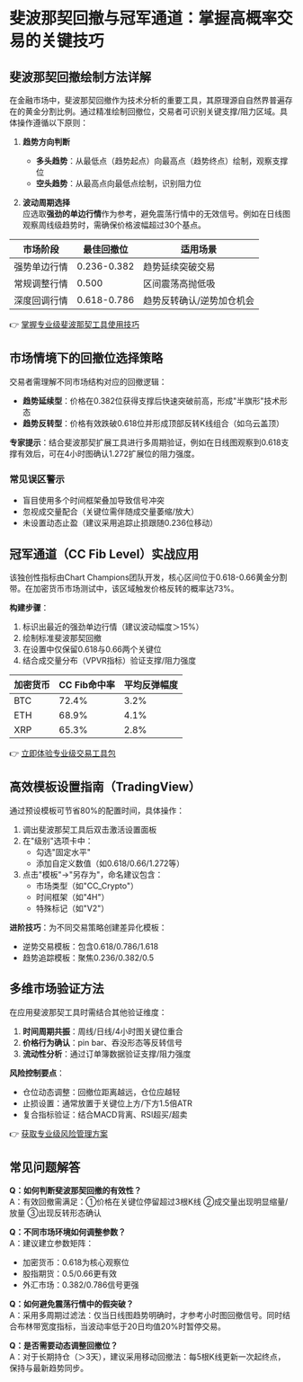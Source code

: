 # 斐波那契回撤与冠军通道：掌握高概率交易的关键技巧

## 斐波那契回撤绘制方法详解

在金融市场中，斐波那契回撤作为技术分析的重要工具，其原理源自自然界普遍存在的黄金分割比例。通过精准绘制回撤位，交易者可识别关键支撑/阻力区域。具体操作遵循以下原则：

1. **趋势方向判断**  
   - **多头趋势**：从最低点（趋势起点）向最高点（趋势终点）绘制，观察支撑位
   - **空头趋势**：从最高点向最低点绘制，识别阻力位

2. **波动周期选择**  
   应选取**强劲的单边行情**作为参考，避免震荡行情中的无效信号。例如在日线图观察周线级趋势时，需确保价格波幅超过30个基点。

| 市场阶段       | 最佳回撤位   | 适用场景                  |
|----------------|--------------|---------------------------|
| 强势单边行情   | 0.236-0.382  | 趋势延续突破交易          |
| 常规调整行情   | 0.500        | 区间震荡高抛低吸          |
| 深度回调行情   | 0.618-0.786  | 趋势反转确认/逆势加仓机会 |

👉 [掌握专业级斐波那契工具使用技巧](https://bit.ly/okx_welcome)

## 市场情境下的回撤位选择策略

交易者需理解不同市场结构对应的回撤逻辑：
- **趋势延续型**：价格在0.382位获得支撑后快速突破前高，形成"半旗形"技术形态
- **趋势反转型**：价格有效跌破0.618位并形成顶部反转K线组合（如乌云盖顶）

**专家提示**：结合斐波那契扩展工具进行多周期验证，例如在日线图观察到0.618支撑有效后，可在4小时图确认1.272扩展位的阻力强度。

### 常见误区警示
- 盲目使用多个时间框架叠加导致信号冲突
- 忽视成交量配合（关键位需伴随成交量萎缩/放大）
- 未设置动态止盈（建议采用追踪止损跟随0.236位移动）

## 冠军通道（CC Fib Level）实战应用

该独创性指标由Chart Champions团队开发，核心区间位于0.618-0.66黄金分割带。在加密货币市场测试中，该区域触发价格反转的概率达73%。

**构建步骤**：
1. 标识出最近的强劲单边行情（建议波动幅度＞15%）
2. 绘制标准斐波那契回撤
3. 在设置中仅保留0.618与0.66两个关键位
4. 结合成交量分布（VPVR指标）验证支撑/阻力强度

| 加密货币 | CC Fib命中率 | 平均反弹幅度 |
|----------|--------------|--------------|
| BTC      | 72.4%        | 3.2%         |
| ETH      | 68.9%        | 4.1%         |
| XRP      | 65.3%        | 2.8%         |

👉 [立即体验专业级交易工具包](https://bit.ly/okx_welcome)

## 高效模板设置指南（TradingView）

通过预设模板可节省80%的配置时间，具体操作：
1. 调出斐波那契工具后双击激活设置面板
2. 在"级别"选项卡中：
   - 勾选"固定水平"
   - 添加自定义数值（如0.618/0.66/1.272等）
3. 点击"模板"→"另存为"，命名建议包含：
   - 市场类型（如"CC_Crypto"）
   - 时间框架（如"4H"）
   - 特殊标记（如"V2"）

**进阶技巧**：为不同交易策略创建差异化模板：
- 逆势交易模板：包含0.618/0.786/1.618
- 趋势追踪模板：聚焦0.236/0.382/0.5

## 多维市场验证方法

在应用斐波那契工具时需结合其他验证维度：
1. **时间周期共振**：周线/日线/4小时图关键位重合
2. **价格行为确认**：pin bar、吞没形态等反转信号
3. **流动性分析**：通过订单簿数据验证支撑/阻力强度

**风险控制要点**：
- 仓位动态调整：回撤位距离越远，仓位应越轻
- 止损设置：通常放置于关键位上方/下方1.5倍ATR
- 复合指标验证：结合MACD背离、RSI超买/超卖

👉 [获取专业级风险管理方案](https://bit.ly/okx_welcome)

## 常见问题解答

**Q：如何判断斐波那契回撤的有效性？**  
A：有效回撤需满足：①价格在关键位停留超过3根K线 ②成交量出现明显缩量/放量 ③出现反转形态确认

**Q：不同市场环境如何调整参数？**  
A：建议建立参数矩阵：
- 加密货币：0.618为核心观察位
- 股指期货：0.5/0.66更有效
- 外汇市场：0.382/0.786信号更强

**Q：如何避免震荡行情中的假突破？**  
A：采用多周期过滤法：仅当日线图趋势明确时，才参考小时图回撤信号。同时结合布林带宽度指标，当波动率低于20日均值20%时暂停交易。

**Q：是否需要动态调整回撤位？**  
A：对于长期持仓（＞3天），建议采用移动回撤法：每5根K线更新一次起终点，保持与最新趋势同步。